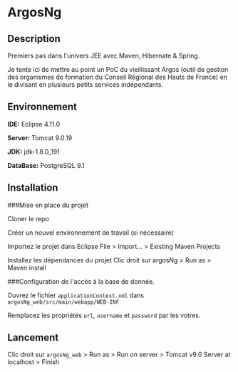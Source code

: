 # ArgosNg

## Description

Premiers pas dans l'univers JEE avec Maven, Hibernate & Spring. 

Je tente ici de mettre au point un PoC du vieillissant Argos (outil de gestion des organismes de formation du Conseil Régional des Hauts de France) en le divisant en plusieurs petits services indépendants.


## Environnement

**IDE:** Eclipse 4.11.0

**Server:** Tomcat 9.0.19

**JDK:** jdk-1.8.0_191

**DataBase:** PostgreSQL 9.1


## Installation

###Mise en place du projet

Cloner le repo

Créer un nouvel environnement de travail (si nécessaire)

Importez le projet dans Eclipse
	File > Import... > Existing Maven Projects
	
Installez les dépendances du projet
	Clic droit sur argosNg > Run as > Maven install
	

###Configuration de l'accès à la base de donnée.

Ouvrez le fichier `applicationContext.xml` dans `argosNg_web/src/main/webapp/WEB-INF`

Remplacez les propriétés  `url`, `username` et `password` par les votres.



## Lancement

Clic droit sur `argosNg_web` > Run as > Run on server > Tomcat v9.0 Server at localhost > Finish








